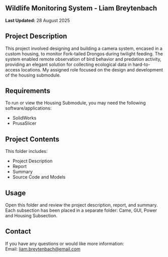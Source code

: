 ## Wildlife Monitoring System - Liam Breytenbach
**Last Updated:** 28 August 2025  

## Project Description
This project involved designing and building a camera system, encased in a custom housing, to monitor Fork-tailed Drongos during twilight feeding. The system enabled remote observation of bird behavior and predation activity, providing an elegant solution for collecting ecological data in hard-to-access locations. My assigned role focused on the design and development of the housing submodule.

## Requirements
To run or view the Housing Submodule, you may need the following software/applications:
- SolidWorks
- PrusaSlicer

## Project Contents
This folder includes:
- Project Description
- Report
- Summary
- Source Code and Models

## Usage
Open this folder and review the project description, report, and summary. Each subsection has been placed in a separate folder: Came, GUI,  Power and Housing Subsection.

## Contact
If you have any questions or would like more information:  
Email: liam.breytenbach@email.com  
